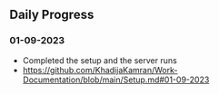 ## Daily Progress

### 01-09-2023
* Completed the setup and the server runs
* https://github.com/KhadijaKamran/Work-Documentation/blob/main/Setup.md#01-09-2023
